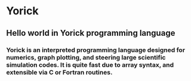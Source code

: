 # Yorick
## Hello world in Yorick programming language

### Yorick is an interpreted programming language designed for numerics, graph plotting, and steering large scientific simulation codes. It is quite fast due to array syntax, and extensible via C or Fortran routines.